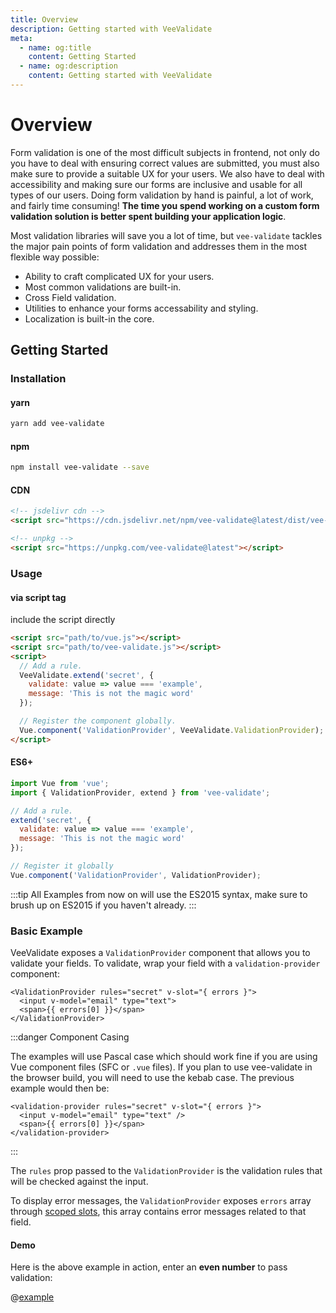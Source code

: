 ```yaml
---
title: Overview
description: Getting started with VeeValidate
meta:
  - name: og:title
    content: Getting Started
  - name: og:description
    content: Getting started with VeeValidate
---
```


# Overview

Form validation is one of the most difficult subjects in frontend, not only do you have to deal with ensuring correct values are submitted, you must also make sure to provide a suitable UX for your users. We also have to deal with accessibility and making sure our forms are inclusive and usable for all types of our users. Doing form validation by hand is painful, a lot of work, and fairly time consuming! **The time you spend working on a custom form validation solution is better spent building your application logic**.

Most validation libraries will save you a lot of time, but `vee-validate` tackles the major pain points of form validation and addresses them in the most flexible way possible:

- Ability to craft complicated UX for your users.
- Most common validations are built-in.
- Cross Field validation.
- Utilities to enhance your forms accessability and styling.
- Localization is built-in the core.

## Getting Started

### Installation

#### yarn

```bash
yarn add vee-validate
```

#### npm

```bash
npm install vee-validate --save
```

#### CDN

```html
<!-- jsdelivr cdn -->
<script src="https://cdn.jsdelivr.net/npm/vee-validate@latest/dist/vee-validate.js"></script>

<!-- unpkg -->
<script src="https://unpkg.com/vee-validate@latest"></script>
```

### Usage

#### via script tag

include the script directly

```html
<script src="path/to/vue.js"></script>
<script src="path/to/vee-validate.js"></script>
<script>
  // Add a rule.
  VeeValidate.extend('secret', {
    validate: value => value === 'example',
    message: 'This is not the magic word'
  });

  // Register the component globally.
  Vue.component('ValidationProvider', VeeValidate.ValidationProvider);
</script>
```

#### ES6+

```js
import Vue from 'vue';
import { ValidationProvider, extend } from 'vee-validate';

// Add a rule.
extend('secret', {
  validate: value => value === 'example',
  message: 'This is not the magic word'
});

// Register it globally
Vue.component('ValidationProvider', ValidationProvider);
```

:::tip
All Examples from now on will use the ES2015 syntax, make sure to brush up on ES2015 if you haven't already.
:::

### Basic Example

VeeValidate exposes a `ValidationProvider` component that allows you to validate your fields. To validate, wrap your field with a `validation-provider` component:

```vue{1,4}
<ValidationProvider rules="secret" v-slot="{ errors }">
  <input v-model="email" type="text">
  <span>{{ errors[0] }}</span>
</ValidationProvider>
```

:::danger Component Casing

The examples will use Pascal case which should work fine if you are using Vue component files (SFC or `.vue` files). If you plan to use vee-validate in the browser build, you will need to use the kebab case. The previous example would then be:

```html{1,4}
<validation-provider rules="secret" v-slot="{ errors }">
  <input v-model="email" type="text" />
  <span>{{ errors[0] }}</span>
</validation-provider>
```

:::

The `rules` prop passed to the `ValidationProvider` is the validation rules that will be checked against the input.

To display error messages, the `ValidationProvider` exposes `errors` array through [scoped slots](https://vuejs.org/v2/guide/components-slots.html#Scoped-Slots), this array contains error messages related to that field.

#### Demo

Here is the above example in action, enter an **even number** to pass validation:

@[example](getting-started)
